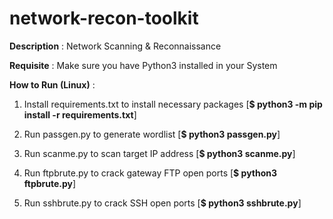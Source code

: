 # network-recon-toolkit

**Description** : Network Scanning & Reconnaissance

**Requisite** : Make sure you have Python3 installed in your System

**How to Run (Linux)** :

1. Install requirements.txt to install necessary packages [**$ python3 -m pip install -r requirements.txt**]  

2. Run passgen.py to generate wordlist [**$ python3 passgen.py**]

3. Run scanme.py to scan target IP address [**$ python3 scanme.py**]

4. Run ftpbrute.py to crack gateway FTP open ports [**$ python3 ftpbrute.py**]

5. Run sshbrute.py to crack SSH open ports [**$ python3 sshbrute.py**]
 

